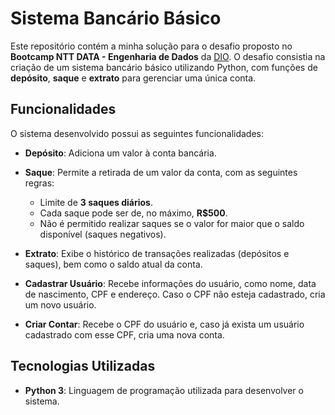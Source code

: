 # Sistema Bancário Básico

Este repositório contém a minha solução para o desafio proposto no **Bootcamp NTT DATA - Engenharia de Dados** da [DIO](https://www.dio.me/). O desafio consistia na criação de um sistema bancário básico utilizando Python, com funções de **depósito**, **saque** e **extrato** para gerenciar uma única conta.

## Funcionalidades

O sistema desenvolvido possui as seguintes funcionalidades:

- **Depósito**: Adiciona um valor à conta bancária.
- **Saque**: Permite a retirada de um valor da conta, com as seguintes regras:
  - Limite de **3 saques diários**.
  - Cada saque pode ser de, no máximo, **R$500**.
  - Não é permitido realizar saques se o valor for maior que o saldo disponível (saques negativos).

- **Extrato**: Exibe o histórico de transações realizadas (depósitos e saques), bem como o saldo atual da conta.
- **Cadastrar Usuário**: Recebe informações do usuário, como nome, data de nascimento, CPF e endereço. Caso o CPF não esteja cadastrado, cria um novo usuário.
- **Criar Contar**: Recebe o CPF do usuário e, caso já exista um usuário cadastrado com esse CPF, cria uma nova conta.

## Tecnologias Utilizadas

- **Python 3**: Linguagem de programação utilizada para desenvolver o sistema.
